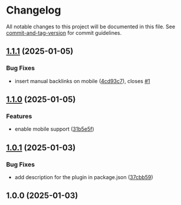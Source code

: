 # Changelog

All notable changes to this project will be documented in this file. See [commit-and-tag-version](https://github.com/absolute-version/commit-and-tag-version) for commit guidelines.

## [1.1.1](https://github.com/njobnz/joplin-plugin-easy-backlinks/compare/v1.1.0...v1.1.1) (2025-01-05)


### Bug Fixes

* insert manual backlinks on mobile ([4cd93c7](https://github.com/njobnz/joplin-plugin-easy-backlinks/commit/4cd93c7c9043c8ae1b1652fb8d78326d3a8d4a69)), closes [#1](https://github.com/njobnz/joplin-plugin-easy-backlinks/issues/1)

## [1.1.0](https://github.com/njobnz/joplin-plugin-easy-backlinks/compare/v1.0.1...v1.1.0) (2025-01-05)


### Features

* enable mobile support ([31b5e5f](https://github.com/njobnz/joplin-plugin-easy-backlinks/commit/31b5e5faa91c97d69ad60ef568507c4c18e7753b))

## [1.0.1](https://github.com/njobnz/joplin-plugin-easy-backlinks/compare/v1.0.0...v1.0.1) (2025-01-03)


### Bug Fixes

* add description for the plugin in package.json ([37cbb59](https://github.com/njobnz/joplin-plugin-easy-backlinks/commit/37cbb5912bf9ab6a941f5e52a80137eca22e7cb2))

## 1.0.0 (2025-01-03)
